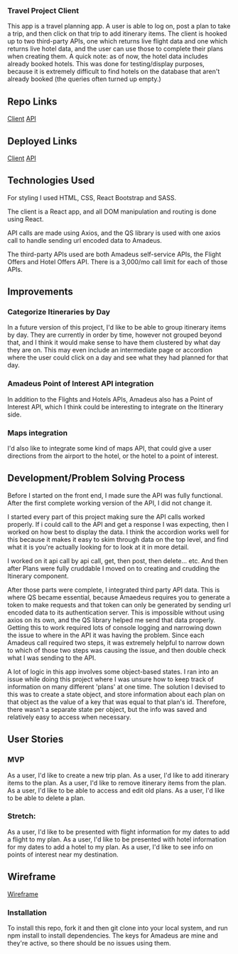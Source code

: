### Travel Project Client

This app is a travel planning app. A user is able to log on, post a plan to take a trip, and then click on that trip to add itinerary items. The client is hooked up to two third-party APIs, one which returns live flight data and one which returns live hotel data, and the user can use those to complete their plans when creating them. A quick note: as of now, the hotel data includes already booked hotels. This was done for testing/display purposes, because it is extremely difficult to find hotels on the database that aren't already booked (the queries often turned up empty.)

## Repo Links

[Client](https://github.com/ztosyl/travel-project-client)
[API](https://github.com/ztosyl/travel-project-api)

## Deployed Links

[Client]()
[API](https://travel-project-api.herokuapp.com)

## Technologies Used

For styling I used HTML, CSS, React Bootstrap and SASS.

The client is a React app, and all DOM manipulation and routing is done using React.

API calls are made using Axios, and the QS library is used with one axios call to handle sending url encoded data to Amadeus.

The third-party APIs used are both Amadeus self-service APIs, the Flight Offers and Hotel Offers API. There is a 3,000/mo call limit for each of those APIs.


## Improvements

### Categorize Itineraries by Day
In a future version of this project, I'd like to be able to group itinerary items by day. They are currently in order by time, however not grouped beyond that, and I think it would make sense to have them clustered by what day they are on. This may even include an intermediate page or accordion where the user could click on a day and see what they had planned for that day.

### Amadeus Point of Interest API integration
In addition to the Flights and Hotels APIs, Amadeus also has a Point of Interest API, which I think could be interesting to integrate on the Itinerary side.

### Maps integration
I'd also like to integrate some kind of maps API, that could give a user directions from the airport to the hotel, or the hotel to a point of interest.

## Development/Problem Solving Process

Before I started on the front end, I made sure the API was fully functional. After the first complete working version of the API, I did not change it.

I started every part of this project making sure the API calls worked properly. If i could call to the API and get a response I was expecting, then I worked on how best to display the data. I think the accordion works well for this because it makes it easy to skim through data on the top level, and find what it is you're actually looking for to look at it in more detail.

I worked on it api call by api call, get, then post, then delete... etc. And then after Plans were fully cruddable I moved on to creating and crudding the Itinerary component.

After those parts were complete, I integrated third party API data. This is where QS became essential, because Amaedeus requires you to generate a token to make requests and that token can only be generated by sending url encoded data to its authentication server. This is impossible without using axios on its own, and the QS library helped me send that data properly. Getting this to work required lots of console logging and narrowing down the issue to where in the API it was having the problem. Since each Amadeus call required two steps, it was extremely helpful to narrow down to which of those two steps was causing the issue, and then double check what I was sending to the API.

A lot of logic in this app involves some object-based states. I ran into an issue while doing this project where I was unsure how to keep track of information on many different 'plans' at one time. The solution I devised to this was to create a state object, and store information about each plan on that object as the value of a key that was equal to that plan's id. Therefore, there wasn't a separate state per object, but the info was saved and relatively easy to access when necessary.

## User Stories

### MVP
As a user, I'd like to create a new trip plan.
As a user, I'd like to add itinerary items to the plan.
As a user, I'd like to remove itinerary items from the plan.
As a user, I'd like to be able to access and edit old plans.
As a user, I'd like to be able to delete a plan.

### Stretch:
As a user, I'd like to be presented with flight information for my dates to add a flight to my plan.
As a user, I'd like to be presented with hotel information for my dates to add a hotel to my plan.
As a user, I'd like to see info on points of interest near my destination.

## Wireframe

[Wireframe](https://media.git.generalassemb.ly/user/27606/files/09f57800-b465-11ea-8644-052fe632d8f8)

### Installation

To install this repo, fork it and then git clone into your local system, and run npm install to install dependencies. The keys for Amadeus are mine and they're active, so there should be no issues using them.
